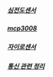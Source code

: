 ##### [심전도센서](https://stealth-waste-ece.notion.site/e95b959dcf67423da65ab043f763c51d)
##### [mcp3008](https://stealth-waste-ece.notion.site/MCP3008-4fd0de318ec54b23968458ff761f21f1)
##### [자이로센서](https://stealth-waste-ece.notion.site/10b26a1fa9124847a448e6cb86fa92ab)
##### [통신 관련 정리](https://stealth-waste-ece.notion.site/SPI-I2C-1c3f868086054118abe67db784262e8c)
